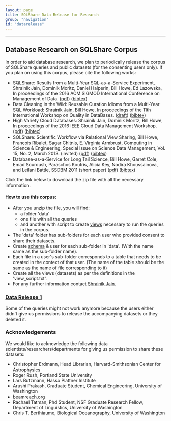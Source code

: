 ```yaml
---
layout: page
title: SQLShare Data Release for Research
group: "navigation"
id: "datarelease"
---
```

______________________________________________
## Database Research on SQLShare Corpus

In order to aid database research, we plan to periodically release the corpus of SQLShare queries and public datasets (for the consenting users only). If you plan on using this corpus, please cite the following works:

* SQLShare: Results from a Multi-Year SQL-as-a-Service Experiment, Shrainik Jain, Dominik Moritz, Daniel Halperin, Bill Howe, Ed Lazowska, In proceedings of the 2016 ACM SIGMOD International Conference on Management of Data. ([pdf](https://uwescience.github.io/sqlshare/pdfs/sqlshare_shrainik.pdf)) ([bibtex](https://www.dropbox.com/s/439z6x731o2pzz7/self-bibtex.txt?dl=0))
* Data Cleaning in the Wild: Reusable Curation Idioms from a Multi-Year SQL Workload: Shrainik Jain, Bill Howe, In proceedings of the 11th International Workshop on Quality in DataBases. ([draft](http://homes.cs.washington.edu/~shrainik/papers/QDB2016-datacleaning.pdf)) ([bibtex](https://www.dropbox.com/s/h9m2uyhmfqegkcf/self.txt?dl=0))
* High Variety Cloud Databases: Shrainik Jain, Dominik Moritz, Bill Howe, In proceedings of the 2016 IEEE Cloud Data Management Workshop. ([pdf](https://uwescience.github.io/sqlshare/pdfs/ICDE16_research_5.pdf)) ([bibtex](https://www.dropbox.com/s/mojjdjwhc0tz06k/self-bibtex.txt?dl=0))
* SQLShare: Scientiﬁc Workﬂow via Relational View Sharing, Bill Howe, Francois Ribalet, Sagar Chitnis, E. Virginia Armbrust, Computing in Science & Engineering, Special Issue on Science Data Management, Vol. 15, No. 2, March 2013. (invited) ([pdf](http://escience.washington.edu/sites/default/files/howe_sqlshare_cise_2013.pdf)) ([bibtex](https://uwescience.github.io/sqlshare/real_time_colab_cite.txt))
* Database-as-a-Service for Long Tail Science, Bill Howe, Garret Cole, Emad Souroush, Paraschos Koutris, Alicia Key, Nodira Khoussainova, and Leilani Battle, SSDBM 2011 (short paper)  ([pdf](http://escience.washington.edu/sites/default/files/sqlshare_ssdbm2011.pdf)) ([bibtex](http://www.cs.washington.edu/homes/billhowe/bib/howe_ssdbm2011.bib))

Click the link below to download the zip file with all the necessary information.

#### How to use this corpus:

* After you unzip the file, you will find: 
    * a folder 'data'
    * one file with all the queries
    * and another with script to create [views](https://msdn.microsoft.com/en-us/library/ms190174.aspx) necessary to run the queries in the corpus.
* The 'data' folder has sub-folders for each user who provided consent to share their datasets. 
* Create [schema](https://msdn.microsoft.com/en-us/library/ms189462.aspx) & user for each sub-folder in 'data'. (With the name same as the sub-folder name).
* Each file in a user's sub-folder corresponds to a table that needs to be created in the context of that user. (The name of the table should be the same as the name of file corresponding to it)
* Create all the views (datasets) as per the definitions in the 'view_script.txt'.
* For any further information contact [Shrainik Jain](mailto:shrainik@cs.washington.edu).


### [Data Release 1](https://shrquerylogs.s3-us-west-2.amazonaws.com/sqlshare_data_release1.zip)

Some of the queries might not work anymore because the users either didn't give us permissions to release the accompanying datasets or they deleted it.

### Acknowledgements

We would like to acknowledge the following data scientists/researchers/departments for giving us permission to share these datasets:

* Christopher Erdmann, Head Librarian, Harvard-Smithsonian Center for Astrophysics
* Roger Rush, Portland State University
* Lars Butzmann, Hasso Plattner Institute
* Arushi Prakash, Graduate Student, Chemical Engineering, University of Washington
* beamreach.org
* Rachael Tatman, Phd Student, NSF Graduate Research Fellow, Department of Linguistics, University of Washington
* Chris T. Berthiaume, Biological Oceanography, University of Washington
